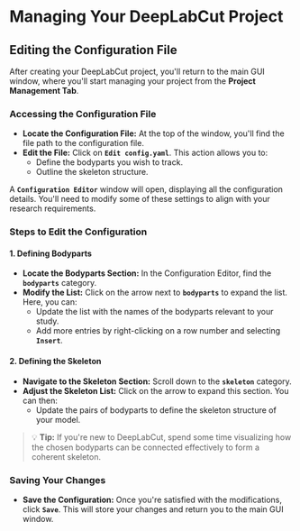 # Managing Your DeepLabCut Project

## Editing the Configuration File

After creating your DeepLabCut project, you'll return to the main GUI window, where you'll start managing your project from the **Project Management Tab**.

### Accessing the Configuration File

- **Locate the Configuration File:** At the top of the window, you'll find the file path to the configuration file.
- **Edit the File:** Click on **`Edit config.yaml`**. This action allows you to:
  - Define the bodyparts you wish to track.
  - Outline the skeleton structure.

A **`Configuration Editor`** window will open, displaying all the configuration details. You'll need to modify some of these settings to align with your research requirements.

### Steps to Edit the Configuration

#### 1. Defining Bodyparts

- **Locate the Bodyparts Section:** In the Configuration Editor, find the **`bodyparts`** category.
- **Modify the List:** Click on the arrow next to **`bodyparts`** to expand the list. Here, you can:
  - Update the list with the names of the bodyparts relevant to your study.
  - Add more entries by right-clicking on a row number and selecting **`Insert`**.

#### 2. Defining the Skeleton

- **Navigate to the Skeleton Section:** Scroll down to the **`skeleton`** category.
- **Adjust the Skeleton List:** Click on the arrow to expand this section. You can then:
  - Update the pairs of bodyparts to define the skeleton structure of your model.

> 💡 **Tip:** If you're new to DeepLabCut, spend some time visualizing how the chosen bodyparts can be connected effectively to form a coherent skeleton.

### Saving Your Changes

- **Save the Configuration:** Once you're satisfied with the modifications, click **`Save`**. This will store your changes and return you to the main GUI window.


